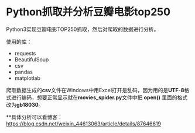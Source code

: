 # Python抓取并分析豆瓣电影top250

Python3实现豆瓣电影TOP250抓取，然后对爬取的数据进行分析。

使用的库：
- requests
- BeautifulSoup
- csv
- pandas
- matplotlab

爬取数据生成的**csv**文件在Windows中用Excel打开是乱码，因为用的是**UTF-8**格式进行编码，想要正常显示就在**movies_spider.py**文件中把 **open()** 里面的格式改为**gb18030**。

**具体分析可以看博客：https://blog.csdn.net/weixin_44613063/article/details/87646619
